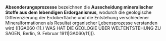 
**Absonderungsprozesse** bezeichnen die **Ausscheidung mineralischer Stoffe aus dem lebendigen Erdorganismus**, wodurch die geologische Differenzierung der Erdoberfläche und die Entstehung verschiedener Mineralformationen als Resultat organischer Lebensprozesse verstanden wird ([[GA060 (11.) WAS HAT DIE GEOLOGIE ÜBER WELTENTSTEHUNG ZU SAGEN, Berlin, 9. Februar 1911|GA060/11]]).

